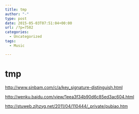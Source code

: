 ```yaml
---
title: tmp
author: "-"
type: post
date: 2015-05-03T07:51:04+00:00
url: /?p=7582
categories:
  - Uncategorized
tags:
  - Music

---
```

# tmp
http://www.sinbam.com/c/a/key_signature-distinguish.html

http://wenku.baidu.com/view/1eea3f34b90d6c85ed3ac604.html

http://stuweb.zjhzyg.net/2011/04/110444/_private/pubiao.htm